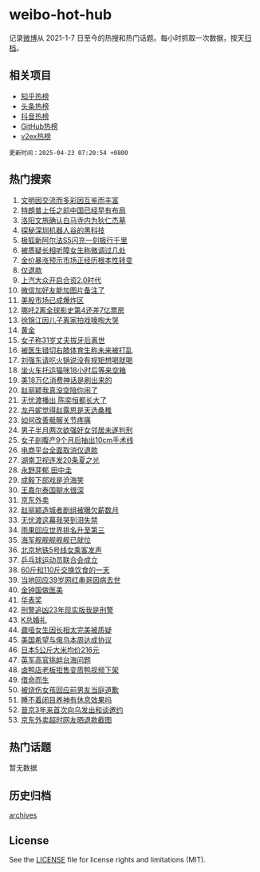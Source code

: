 # weibo-hot-hub

记录[微博](https://www.weibo.com)从 2021-1-7 日至今的热搜和热门话题。每小时抓取一次数据，按天[归档](archives)。

## 相关项目

- [知乎热榜](https://github.com/snaildev/zhihu-hot-hub)
- [头条热榜](https://github.com/snaildev/toutiao-hot-hub)
- [抖音热榜](https://github.com/snaildev/douyin-hot-hub)
- [GitHub热榜](https://github.com/snaildev/github-hot-hub)
- [v2ex热榜](https://github.com/snaildev/v2ex-hot-hub)


`更新时间：2025-04-23 07:20:54 +0800`

## 热门搜索

1. [文明因交流而多彩因互鉴而丰富](https://m.weibo.cn/search?containerid=100103type%3D1%26t%3D10%26q%3D%23%E6%96%87%E6%98%8E%E5%9B%A0%E4%BA%A4%E6%B5%81%E8%80%8C%E5%A4%9A%E5%BD%A9%E5%9B%A0%E4%BA%92%E9%89%B4%E8%80%8C%E4%B8%B0%E5%AF%8C%23&stream_entry_id=51&isnewpage=1&extparam=seat%3D1%26q%3D%2523%25E6%2596%2587%25E6%2598%258E%25E5%259B%25A0%25E4%25BA%25A4%25E6%25B5%2581%25E8%2580%258C%25E5%25A4%259A%25E5%25BD%25A9%25E5%259B%25A0%25E4%25BA%2592%25E9%2589%25B4%25E8%2580%258C%25E4%25B8%25B0%25E5%25AF%258C%2523%26pos%3D0%26filter_type%3Drealtimehot%26stream_entry_id%3D51%26c_type%3D51%26dgr%3D0%26cate%3D10103%26display_time%3D1745364053%26pre_seqid%3D17453640539230272277295)
1. [特朗普上任之前中国已经早有布局](https://m.weibo.cn/search?containerid=100103type%3D1%26t%3D10%26q%3D%23%E7%89%B9%E6%9C%97%E6%99%AE%E4%B8%8A%E4%BB%BB%E4%B9%8B%E5%89%8D%E4%B8%AD%E5%9B%BD%E5%B7%B2%E7%BB%8F%E6%97%A9%E6%9C%89%E5%B8%83%E5%B1%80%23&stream_entry_id=31&isnewpage=1&extparam=seat%3D1%26pos%3D0%26filter_type%3Drealtimehot%26lcate%3D5001%26c_type%3D31%26cate%3D5001%26q%3D%2523%25E7%2589%25B9%25E6%259C%2597%25E6%2599%25AE%25E4%25B8%258A%25E4%25BB%25BB%25E4%25B9%258B%25E5%2589%258D%25E4%25B8%25AD%25E5%259B%25BD%25E5%25B7%25B2%25E7%25BB%258F%25E6%2597%25A9%25E6%259C%2589%25E5%25B8%2583%25E5%25B1%2580%2523%26dgr%3D0%26stream_entry_id%3D31%26band_rank%3D1%26realpos%3D1%26flag%3D2%26display_time%3D1745364053%26pre_seqid%3D17453640539230272277295)
1. [洛阳文旅确认白马寺内为狄仁杰墓](https://m.weibo.cn/search?containerid=100103type%3D1%26t%3D10%26q%3D%23%E6%B4%9B%E9%98%B3%E6%96%87%E6%97%85%E7%A1%AE%E8%AE%A4%E7%99%BD%E9%A9%AC%E5%AF%BA%E5%86%85%E4%B8%BA%E7%8B%84%E4%BB%81%E6%9D%B0%E5%A2%93%23&stream_entry_id=31&isnewpage=1&extparam=seat%3D1%26pos%3D1%26filter_type%3Drealtimehot%26lcate%3D5001%26c_type%3D31%26cate%3D5001%26q%3D%2523%25E6%25B4%259B%25E9%2598%25B3%25E6%2596%2587%25E6%2597%2585%25E7%25A1%25AE%25E8%25AE%25A4%25E7%2599%25BD%25E9%25A9%25AC%25E5%25AF%25BA%25E5%2586%2585%25E4%25B8%25BA%25E7%258B%2584%25E4%25BB%2581%25E6%259D%25B0%25E5%25A2%2593%2523%26dgr%3D0%26stream_entry_id%3D31%26band_rank%3D2%26realpos%3D2%26flag%3D2%26display_time%3D1745364053%26pre_seqid%3D17453640539230272277295)
1. [探秘深圳机器人谷的黑科技](https://m.weibo.cn/search?containerid=100103type%3D1%26t%3D10%26q%3D%23%E6%8E%A2%E7%A7%98%E6%B7%B1%E5%9C%B3%E6%9C%BA%E5%99%A8%E4%BA%BA%E8%B0%B7%E7%9A%84%E9%BB%91%E7%A7%91%E6%8A%80%23&stream_entry_id=31&isnewpage=1&extparam=seat%3D1%26pos%3D2%26filter_type%3Drealtimehot%26lcate%3D5001%26c_type%3D31%26cate%3D5001%26q%3D%2523%25E6%258E%25A2%25E7%25A7%2598%25E6%25B7%25B1%25E5%259C%25B3%25E6%259C%25BA%25E5%2599%25A8%25E4%25BA%25BA%25E8%25B0%25B7%25E7%259A%2584%25E9%25BB%2591%25E7%25A7%2591%25E6%258A%2580%2523%26dgr%3D0%26stream_entry_id%3D31%26band_rank%3D3%26realpos%3D3%26flag%3D0%26display_time%3D1745364053%26pre_seqid%3D17453640539230272277295)
1. [极狐新阿尔法S5闪充一刻极行千里](https://m.weibo.cn/search?containerid=100103type%3D1%26t%3D10%26q%3D%23%E6%9E%81%E7%8B%90%E6%96%B0%E9%98%BF%E5%B0%94%E6%B3%95S5%E9%97%AA%E5%85%85%E4%B8%80%E5%88%BB%E6%9E%81%E8%A1%8C%E5%8D%83%E9%87%8C%23&stream_entry_id=31&isnewpage=1&extparam=seat%3D1%26is_ad_pos%3D1%26pos%3D3%26filter_type%3Drealtimehot%26lcate%3D5001%26c_type%3D31%26cate%3D5001%26q%3D%2523%25E6%259E%2581%25E7%258B%2590%25E6%2596%25B0%25E9%2598%25BF%25E5%25B0%2594%25E6%25B3%2595S5%25E9%2597%25AA%25E5%2585%2585%25E4%25B8%2580%25E5%2588%25BB%25E6%259E%2581%25E8%25A1%258C%25E5%258D%2583%25E9%2587%258C%2523%26dgr%3D0%26stream_entry_id%3D31%26band_rank%3D4%26topic_ad%3D1%26adid%3D283884%26display_time%3D1745364053%26pre_seqid%3D17453640539230272277295)
1. [被质疑长相听障女生称微调过几处](https://m.weibo.cn/search?containerid=100103type%3D1%26t%3D10%26q%3D%23%E8%A2%AB%E8%B4%A8%E7%96%91%E9%95%BF%E7%9B%B8%E5%90%AC%E9%9A%9C%E5%A5%B3%E7%94%9F%E7%A7%B0%E5%BE%AE%E8%B0%83%E8%BF%87%E5%87%A0%E5%A4%84%23&stream_entry_id=31&isnewpage=1&extparam=seat%3D1%26pos%3D4%26filter_type%3Drealtimehot%26lcate%3D5001%26c_type%3D31%26cate%3D5001%26q%3D%2523%25E8%25A2%25AB%25E8%25B4%25A8%25E7%2596%2591%25E9%2595%25BF%25E7%259B%25B8%25E5%2590%25AC%25E9%259A%259C%25E5%25A5%25B3%25E7%2594%259F%25E7%25A7%25B0%25E5%25BE%25AE%25E8%25B0%2583%25E8%25BF%2587%25E5%2587%25A0%25E5%25A4%2584%2523%26dgr%3D0%26stream_entry_id%3D31%26band_rank%3D4%26realpos%3D4%26flag%3D2%26display_time%3D1745364053%26pre_seqid%3D17453640539230272277295)
1. [金价暴涨预示市场正经历根本性转变](https://m.weibo.cn/search?containerid=100103type%3D1%26t%3D10%26q%3D%23%E9%87%91%E4%BB%B7%E6%9A%B4%E6%B6%A8%E9%A2%84%E7%A4%BA%E5%B8%82%E5%9C%BA%E6%AD%A3%E7%BB%8F%E5%8E%86%E6%A0%B9%E6%9C%AC%E6%80%A7%E8%BD%AC%E5%8F%98%23&stream_entry_id=31&isnewpage=1&extparam=seat%3D1%26pos%3D5%26filter_type%3Drealtimehot%26lcate%3D5001%26c_type%3D31%26cate%3D5001%26q%3D%2523%25E9%2587%2591%25E4%25BB%25B7%25E6%259A%25B4%25E6%25B6%25A8%25E9%25A2%2584%25E7%25A4%25BA%25E5%25B8%2582%25E5%259C%25BA%25E6%25AD%25A3%25E7%25BB%258F%25E5%258E%2586%25E6%25A0%25B9%25E6%259C%25AC%25E6%2580%25A7%25E8%25BD%25AC%25E5%258F%2598%2523%26dgr%3D0%26stream_entry_id%3D31%26band_rank%3D5%26realpos%3D5%26flag%3D2%26display_time%3D1745364053%26pre_seqid%3D17453640539230272277295)
1. [仅退款](https://m.weibo.cn/search?containerid=100103type%3D1%26t%3D10%26q%3D%E4%BB%85%E9%80%80%E6%AC%BE&stream_entry_id=31&isnewpage=1&extparam=seat%3D1%26pos%3D6%26filter_type%3Drealtimehot%26lcate%3D5001%26c_type%3D31%26cate%3D5001%26q%3D%25E4%25BB%2585%25E9%2580%2580%25E6%25AC%25BE%26dgr%3D0%26stream_entry_id%3D31%26band_rank%3D6%26realpos%3D6%26flag%3D2%26display_time%3D1745364053%26pre_seqid%3D17453640539230272277295)
1. [上汽大众开启合资2.0时代](https://m.weibo.cn/search?containerid=100103type%3D1%26t%3D10%26q%3D%23%E4%B8%8A%E6%B1%BD%E5%A4%A7%E4%BC%97%E5%BC%80%E5%90%AF%E5%90%88%E8%B5%842.0%E6%97%B6%E4%BB%A3%23&stream_entry_id=31&isnewpage=1&extparam=seat%3D1%26is_ad_pos%3D1%26pos%3D7%26filter_type%3Drealtimehot%26lcate%3D5001%26c_type%3D31%26cate%3D5001%26q%3D%2523%25E4%25B8%258A%25E6%25B1%25BD%25E5%25A4%25A7%25E4%25BC%2597%25E5%25BC%2580%25E5%2590%25AF%25E5%2590%2588%25E8%25B5%25842.0%25E6%2597%25B6%25E4%25BB%25A3%2523%26dgr%3D0%26stream_entry_id%3D31%26band_rank%3D7%26topic_ad%3D1%26adid%3D283825%26display_time%3D1745364053%26pre_seqid%3D17453640539230272277295)
1. [微信加好友能加图片备注了](https://m.weibo.cn/search?containerid=100103type%3D1%26t%3D10%26q%3D%23%E5%BE%AE%E4%BF%A1%E5%8A%A0%E5%A5%BD%E5%8F%8B%E8%83%BD%E5%8A%A0%E5%9B%BE%E7%89%87%E5%A4%87%E6%B3%A8%E4%BA%86%23&stream_entry_id=31&isnewpage=1&extparam=seat%3D1%26pos%3D8%26filter_type%3Drealtimehot%26lcate%3D5001%26c_type%3D31%26cate%3D5001%26q%3D%2523%25E5%25BE%25AE%25E4%25BF%25A1%25E5%258A%25A0%25E5%25A5%25BD%25E5%258F%258B%25E8%2583%25BD%25E5%258A%25A0%25E5%259B%25BE%25E7%2589%2587%25E5%25A4%2587%25E6%25B3%25A8%25E4%25BA%2586%2523%26dgr%3D0%26stream_entry_id%3D31%26band_rank%3D7%26realpos%3D7%26flag%3D2%26display_time%3D1745364053%26pre_seqid%3D17453640539230272277295)
1. [美股市场已成爆炸区](https://m.weibo.cn/search?containerid=100103type%3D1%26t%3D10%26q%3D%23%E7%BE%8E%E8%82%A1%E5%B8%82%E5%9C%BA%E5%B7%B2%E6%88%90%E7%88%86%E7%82%B8%E5%8C%BA%23&stream_entry_id=31&isnewpage=1&extparam=seat%3D1%26pos%3D9%26filter_type%3Drealtimehot%26lcate%3D5001%26c_type%3D31%26cate%3D5001%26q%3D%2523%25E7%25BE%258E%25E8%2582%25A1%25E5%25B8%2582%25E5%259C%25BA%25E5%25B7%25B2%25E6%2588%2590%25E7%2588%2586%25E7%2582%25B8%25E5%258C%25BA%2523%26dgr%3D0%26stream_entry_id%3D31%26band_rank%3D8%26realpos%3D8%26flag%3D1%26display_time%3D1745364053%26pre_seqid%3D17453640539230272277295)
1. [哪吒2离全球影史第4还差7亿票房](https://m.weibo.cn/search?containerid=100103type%3D1%26t%3D10%26q%3D%23%E5%93%AA%E5%90%922%E7%A6%BB%E5%85%A8%E7%90%83%E5%BD%B1%E5%8F%B2%E7%AC%AC4%E8%BF%98%E5%B7%AE7%E4%BA%BF%E7%A5%A8%E6%88%BF%23&stream_entry_id=31&isnewpage=1&extparam=seat%3D1%26pos%3D10%26filter_type%3Drealtimehot%26lcate%3D5001%26c_type%3D31%26cate%3D5001%26q%3D%2523%25E5%2593%25AA%25E5%2590%25922%25E7%25A6%25BB%25E5%2585%25A8%25E7%2590%2583%25E5%25BD%25B1%25E5%258F%25B2%25E7%25AC%25AC4%25E8%25BF%2598%25E5%25B7%25AE7%25E4%25BA%25BF%25E7%25A5%25A8%25E6%2588%25BF%2523%26dgr%3D0%26stream_entry_id%3D31%26band_rank%3D9%26realpos%3D9%26flag%3D0%26display_time%3D1745364053%26pre_seqid%3D17453640539230272277295)
1. [徐锦江因儿子离家拍戏嚎啕大哭](https://m.weibo.cn/search?containerid=100103type%3D1%26t%3D10%26q%3D%23%E5%BE%90%E9%94%A6%E6%B1%9F%E5%9B%A0%E5%84%BF%E5%AD%90%E7%A6%BB%E5%AE%B6%E6%8B%8D%E6%88%8F%E5%9A%8E%E5%95%95%E5%A4%A7%E5%93%AD%23&stream_entry_id=31&isnewpage=1&extparam=seat%3D1%26pos%3D11%26filter_type%3Drealtimehot%26lcate%3D5001%26c_type%3D31%26cate%3D5001%26q%3D%2523%25E5%25BE%2590%25E9%2594%25A6%25E6%25B1%259F%25E5%259B%25A0%25E5%2584%25BF%25E5%25AD%2590%25E7%25A6%25BB%25E5%25AE%25B6%25E6%258B%258D%25E6%2588%258F%25E5%259A%258E%25E5%2595%2595%25E5%25A4%25A7%25E5%2593%25AD%2523%26dgr%3D0%26stream_entry_id%3D31%26band_rank%3D10%26realpos%3D10%26flag%3D0%26display_time%3D1745364053%26pre_seqid%3D17453640539230272277295)
1. [黄金](https://m.weibo.cn/search?containerid=100103type%3D1%26t%3D10%26q%3D%E9%BB%84%E9%87%91&stream_entry_id=31&isnewpage=1&extparam=seat%3D1%26pos%3D12%26filter_type%3Drealtimehot%26lcate%3D5001%26c_type%3D31%26cate%3D5001%26q%3D%25E9%25BB%2584%25E9%2587%2591%26dgr%3D0%26stream_entry_id%3D31%26band_rank%3D11%26realpos%3D11%26flag%3D0%26display_time%3D1745364053%26pre_seqid%3D17453640539230272277295)
1. [女子称31岁丈夫拔牙后离世](https://m.weibo.cn/search?containerid=100103type%3D1%26t%3D10%26q%3D%23%E5%A5%B3%E5%AD%90%E7%A7%B031%E5%B2%81%E4%B8%88%E5%A4%AB%E6%8B%94%E7%89%99%E5%90%8E%E7%A6%BB%E4%B8%96%23&stream_entry_id=31&isnewpage=1&extparam=seat%3D1%26pos%3D13%26filter_type%3Drealtimehot%26lcate%3D5001%26c_type%3D31%26cate%3D5001%26q%3D%2523%25E5%25A5%25B3%25E5%25AD%2590%25E7%25A7%25B031%25E5%25B2%2581%25E4%25B8%2588%25E5%25A4%25AB%25E6%258B%2594%25E7%2589%2599%25E5%2590%258E%25E7%25A6%25BB%25E4%25B8%2596%2523%26dgr%3D0%26stream_entry_id%3D31%26band_rank%3D12%26realpos%3D12%26flag%3D0%26display_time%3D1745364053%26pre_seqid%3D17453640539230272277295)
1. [被医生错切右膝体育生称未来被打乱](https://m.weibo.cn/search?containerid=100103type%3D1%26t%3D10%26q%3D%23%E8%A2%AB%E5%8C%BB%E7%94%9F%E9%94%99%E5%88%87%E5%8F%B3%E8%86%9D%E4%BD%93%E8%82%B2%E7%94%9F%E7%A7%B0%E6%9C%AA%E6%9D%A5%E8%A2%AB%E6%89%93%E4%B9%B1%23&stream_entry_id=31&isnewpage=1&extparam=seat%3D1%26pos%3D14%26filter_type%3Drealtimehot%26lcate%3D5001%26c_type%3D31%26cate%3D5001%26q%3D%2523%25E8%25A2%25AB%25E5%258C%25BB%25E7%2594%259F%25E9%2594%2599%25E5%2588%2587%25E5%258F%25B3%25E8%2586%259D%25E4%25BD%2593%25E8%2582%25B2%25E7%2594%259F%25E7%25A7%25B0%25E6%259C%25AA%25E6%259D%25A5%25E8%25A2%25AB%25E6%2589%2593%25E4%25B9%25B1%2523%26dgr%3D0%26stream_entry_id%3D31%26band_rank%3D13%26realpos%3D13%26flag%3D0%26display_time%3D1745364053%26pre_seqid%3D17453640539230272277295)
1. [刘强东请吃火锅说没有规矩想喝就喝](https://m.weibo.cn/search?containerid=100103type%3D1%26t%3D10%26q%3D%23%E5%88%98%E5%BC%BA%E4%B8%9C%E8%AF%B7%E5%90%83%E7%81%AB%E9%94%85%E8%AF%B4%E6%B2%A1%E6%9C%89%E8%A7%84%E7%9F%A9%E6%83%B3%E5%96%9D%E5%B0%B1%E5%96%9D%23&stream_entry_id=31&isnewpage=1&extparam=seat%3D1%26pos%3D15%26filter_type%3Drealtimehot%26lcate%3D5001%26c_type%3D31%26cate%3D5001%26q%3D%2523%25E5%2588%2598%25E5%25BC%25BA%25E4%25B8%259C%25E8%25AF%25B7%25E5%2590%2583%25E7%2581%25AB%25E9%2594%2585%25E8%25AF%25B4%25E6%25B2%25A1%25E6%259C%2589%25E8%25A7%2584%25E7%259F%25A9%25E6%2583%25B3%25E5%2596%259D%25E5%25B0%25B1%25E5%2596%259D%2523%26dgr%3D0%26stream_entry_id%3D31%26band_rank%3D14%26realpos%3D14%26flag%3D0%26display_time%3D1745364053%26pre_seqid%3D17453640539230272277295)
1. [坐火车托运猫咪18小时后等来空箱](https://m.weibo.cn/search?containerid=100103type%3D1%26t%3D10%26q%3D%23%E5%9D%90%E7%81%AB%E8%BD%A6%E6%89%98%E8%BF%90%E7%8C%AB%E5%92%AA18%E5%B0%8F%E6%97%B6%E5%90%8E%E7%AD%89%E6%9D%A5%E7%A9%BA%E7%AE%B1%23&stream_entry_id=31&isnewpage=1&extparam=seat%3D1%26pos%3D16%26filter_type%3Drealtimehot%26lcate%3D5001%26c_type%3D31%26cate%3D5001%26q%3D%2523%25E5%259D%2590%25E7%2581%25AB%25E8%25BD%25A6%25E6%2589%2598%25E8%25BF%2590%25E7%258C%25AB%25E5%2592%25AA18%25E5%25B0%258F%25E6%2597%25B6%25E5%2590%258E%25E7%25AD%2589%25E6%259D%25A5%25E7%25A9%25BA%25E7%25AE%25B1%2523%26dgr%3D0%26stream_entry_id%3D31%26band_rank%3D15%26realpos%3D15%26flag%3D0%26display_time%3D1745364053%26pre_seqid%3D17453640539230272277295)
1. [美18万亿消费神话是刷出来的](https://m.weibo.cn/search?containerid=100103type%3D1%26t%3D10%26q%3D%23%E7%BE%8E18%E4%B8%87%E4%BA%BF%E6%B6%88%E8%B4%B9%E7%A5%9E%E8%AF%9D%E6%98%AF%E5%88%B7%E5%87%BA%E6%9D%A5%E7%9A%84%23&stream_entry_id=31&isnewpage=1&extparam=seat%3D1%26pos%3D17%26filter_type%3Drealtimehot%26lcate%3D5001%26c_type%3D31%26cate%3D5001%26q%3D%2523%25E7%25BE%258E18%25E4%25B8%2587%25E4%25BA%25BF%25E6%25B6%2588%25E8%25B4%25B9%25E7%25A5%259E%25E8%25AF%259D%25E6%2598%25AF%25E5%2588%25B7%25E5%2587%25BA%25E6%259D%25A5%25E7%259A%2584%2523%26dgr%3D0%26stream_entry_id%3D31%26band_rank%3D16%26realpos%3D16%26flag%3D0%26display_time%3D1745364053%26pre_seqid%3D17453640539230272277295)
1. [赵丽颖我真没空陪你闹了](https://m.weibo.cn/search?containerid=100103type%3D1%26t%3D10%26q%3D%E8%B5%B5%E4%B8%BD%E9%A2%96%E6%88%91%E7%9C%9F%E6%B2%A1%E7%A9%BA%E9%99%AA%E4%BD%A0%E9%97%B9%E4%BA%86&stream_entry_id=31&isnewpage=1&extparam=seat%3D1%26pos%3D18%26filter_type%3Drealtimehot%26lcate%3D5001%26c_type%3D31%26cate%3D5001%26q%3D%25E8%25B5%25B5%25E4%25B8%25BD%25E9%25A2%2596%25E6%2588%2591%25E7%259C%259F%25E6%25B2%25A1%25E7%25A9%25BA%25E9%2599%25AA%25E4%25BD%25A0%25E9%2597%25B9%25E4%25BA%2586%26dgr%3D0%26stream_entry_id%3D31%26band_rank%3D17%26realpos%3D17%26flag%3D0%26display_time%3D1745364053%26pre_seqid%3D17453640539230272277295)
1. [无忧渡播出 陈奕恒都长大了](https://m.weibo.cn/search?containerid=100103type%3D1%26t%3D10%26q%3D%E6%97%A0%E5%BF%A7%E6%B8%A1%E6%92%AD%E5%87%BA+%E9%99%88%E5%A5%95%E6%81%92%E9%83%BD%E9%95%BF%E5%A4%A7%E4%BA%86&stream_entry_id=31&isnewpage=1&extparam=seat%3D1%26pos%3D19%26filter_type%3Drealtimehot%26lcate%3D5001%26c_type%3D31%26cate%3D5001%26q%3D%25E6%2597%25A0%25E5%25BF%25A7%25E6%25B8%25A1%25E6%2592%25AD%25E5%2587%25BA%2520%25E9%2599%2588%25E5%25A5%2595%25E6%2581%2592%25E9%2583%25BD%25E9%2595%25BF%25E5%25A4%25A7%25E4%25BA%2586%26dgr%3D0%26stream_entry_id%3D31%26band_rank%3D18%26realpos%3D18%26flag%3D0%26display_time%3D1745364053%26pre_seqid%3D17453640539230272277295)
1. [龙丹妮觉得赵露思是天选桑稚](https://m.weibo.cn/search?containerid=100103type%3D1%26t%3D10%26q%3D%E9%BE%99%E4%B8%B9%E5%A6%AE%E8%A7%89%E5%BE%97%E8%B5%B5%E9%9C%B2%E6%80%9D%E6%98%AF%E5%A4%A9%E9%80%89%E6%A1%91%E7%A8%9A&stream_entry_id=31&isnewpage=1&extparam=seat%3D1%26pos%3D20%26filter_type%3Drealtimehot%26lcate%3D5001%26c_type%3D31%26cate%3D5001%26q%3D%25E9%25BE%2599%25E4%25B8%25B9%25E5%25A6%25AE%25E8%25A7%2589%25E5%25BE%2597%25E8%25B5%25B5%25E9%259C%25B2%25E6%2580%259D%25E6%2598%25AF%25E5%25A4%25A9%25E9%2580%2589%25E6%25A1%2591%25E7%25A8%259A%26dgr%3D0%26stream_entry_id%3D31%26band_rank%3D19%26realpos%3D19%26flag%3D0%26display_time%3D1745364053%26pre_seqid%3D17453640539230272277295)
1. [如何改善骶髂关节疼痛](https://m.weibo.cn/search?containerid=100103type%3D1%26t%3D10%26q%3D%E5%A6%82%E4%BD%95%E6%94%B9%E5%96%84%E9%AA%B6%E9%AB%82%E5%85%B3%E8%8A%82%E7%96%BC%E7%97%9B&stream_entry_id=31&isnewpage=1&extparam=seat%3D1%26pos%3D21%26filter_type%3Drealtimehot%26lcate%3D5001%26c_type%3D31%26cate%3D5001%26q%3D%25E5%25A6%2582%25E4%25BD%2595%25E6%2594%25B9%25E5%2596%2584%25E9%25AA%25B6%25E9%25AB%2582%25E5%2585%25B3%25E8%258A%2582%25E7%2596%25BC%25E7%2597%259B%26dgr%3D0%26stream_entry_id%3D31%26band_rank%3D20%26is_ai_ask%3D1%26realpos%3D20%26flag%3D1%26display_time%3D1745364053%26pre_seqid%3D17453640539230272277295)
1. [男子半月两次欲强奸女邻居未遂判刑](https://m.weibo.cn/search?containerid=100103type%3D1%26t%3D10%26q%3D%23%E7%94%B7%E5%AD%90%E5%8D%8A%E6%9C%88%E4%B8%A4%E6%AC%A1%E6%AC%B2%E5%BC%BA%E5%A5%B8%E5%A5%B3%E9%82%BB%E5%B1%85%E6%9C%AA%E9%81%82%E5%88%A4%E5%88%91%23&stream_entry_id=31&isnewpage=1&extparam=seat%3D1%26pos%3D22%26filter_type%3Drealtimehot%26lcate%3D5001%26c_type%3D31%26cate%3D5001%26q%3D%2523%25E7%2594%25B7%25E5%25AD%2590%25E5%258D%258A%25E6%259C%2588%25E4%25B8%25A4%25E6%25AC%25A1%25E6%25AC%25B2%25E5%25BC%25BA%25E5%25A5%25B8%25E5%25A5%25B3%25E9%2582%25BB%25E5%25B1%2585%25E6%259C%25AA%25E9%2581%2582%25E5%2588%25A4%25E5%2588%2591%2523%26dgr%3D0%26stream_entry_id%3D31%26band_rank%3D21%26realpos%3D21%26flag%3D0%26display_time%3D1745364053%26pre_seqid%3D17453640539230272277295)
1. [女子剖腹产9个月后抽出10cm手术线](https://m.weibo.cn/search?containerid=100103type%3D1%26t%3D10%26q%3D%23%E5%A5%B3%E5%AD%90%E5%89%96%E8%85%B9%E4%BA%A79%E4%B8%AA%E6%9C%88%E5%90%8E%E6%8A%BD%E5%87%BA10cm%E6%89%8B%E6%9C%AF%E7%BA%BF%23&stream_entry_id=31&isnewpage=1&extparam=seat%3D1%26pos%3D23%26filter_type%3Drealtimehot%26lcate%3D5001%26c_type%3D31%26cate%3D5001%26q%3D%2523%25E5%25A5%25B3%25E5%25AD%2590%25E5%2589%2596%25E8%2585%25B9%25E4%25BA%25A79%25E4%25B8%25AA%25E6%259C%2588%25E5%2590%258E%25E6%258A%25BD%25E5%2587%25BA10cm%25E6%2589%258B%25E6%259C%25AF%25E7%25BA%25BF%2523%26dgr%3D0%26stream_entry_id%3D31%26band_rank%3D22%26realpos%3D22%26flag%3D0%26display_time%3D1745364053%26pre_seqid%3D17453640539230272277295)
1. [电商平台全面取消仅退款](https://m.weibo.cn/search?containerid=100103type%3D1%26t%3D10%26q%3D%23%E7%94%B5%E5%95%86%E5%B9%B3%E5%8F%B0%E5%85%A8%E9%9D%A2%E5%8F%96%E6%B6%88%E4%BB%85%E9%80%80%E6%AC%BE%23&stream_entry_id=31&isnewpage=1&extparam=seat%3D1%26pos%3D24%26filter_type%3Drealtimehot%26lcate%3D5001%26c_type%3D31%26cate%3D5001%26q%3D%2523%25E7%2594%25B5%25E5%2595%2586%25E5%25B9%25B3%25E5%258F%25B0%25E5%2585%25A8%25E9%259D%25A2%25E5%258F%2596%25E6%25B6%2588%25E4%25BB%2585%25E9%2580%2580%25E6%25AC%25BE%2523%26dgr%3D0%26stream_entry_id%3D31%26band_rank%3D23%26realpos%3D23%26flag%3D0%26display_time%3D1745364053%26pre_seqid%3D17453640539230272277295)
1. [湖南卫视连发20条夏之光](https://m.weibo.cn/search?containerid=100103type%3D1%26t%3D10%26q%3D%23%E6%B9%96%E5%8D%97%E5%8D%AB%E8%A7%86%E8%BF%9E%E5%8F%9120%E6%9D%A1%E5%A4%8F%E4%B9%8B%E5%85%89%23&stream_entry_id=31&isnewpage=1&extparam=seat%3D1%26pos%3D25%26filter_type%3Drealtimehot%26lcate%3D5001%26c_type%3D31%26cate%3D5001%26q%3D%2523%25E6%25B9%2596%25E5%258D%2597%25E5%258D%25AB%25E8%25A7%2586%25E8%25BF%259E%25E5%258F%259120%25E6%259D%25A1%25E5%25A4%258F%25E4%25B9%258B%25E5%2585%2589%2523%26dgr%3D0%26stream_entry_id%3D31%26band_rank%3D24%26realpos%3D24%26flag%3D0%26display_time%3D1745364053%26pre_seqid%3D17453640539230272277295)
1. [永野芽郁 田中圭](https://m.weibo.cn/search?containerid=100103type%3D1%26t%3D10%26q%3D%E6%B0%B8%E9%87%8E%E8%8A%BD%E9%83%81+%E7%94%B0%E4%B8%AD%E5%9C%AD&stream_entry_id=31&isnewpage=1&extparam=seat%3D1%26pos%3D26%26filter_type%3Drealtimehot%26lcate%3D5001%26c_type%3D31%26cate%3D5001%26q%3D%25E6%25B0%25B8%25E9%2587%258E%25E8%258A%25BD%25E9%2583%2581%2520%25E7%2594%25B0%25E4%25B8%25AD%25E5%259C%25AD%26dgr%3D0%26stream_entry_id%3D31%26band_rank%3D25%26realpos%3D25%26flag%3D0%26display_time%3D1745364053%26pre_seqid%3D17453640539230272277295)
1. [成毅下部戏是沧海笑](https://m.weibo.cn/search?containerid=100103type%3D1%26t%3D10%26q%3D%23%E6%88%90%E6%AF%85%E4%B8%8B%E9%83%A8%E6%88%8F%E6%98%AF%E6%B2%A7%E6%B5%B7%E7%AC%91%23&stream_entry_id=31&isnewpage=1&extparam=seat%3D1%26pos%3D27%26filter_type%3Drealtimehot%26lcate%3D5001%26c_type%3D31%26cate%3D5001%26q%3D%2523%25E6%2588%2590%25E6%25AF%2585%25E4%25B8%258B%25E9%2583%25A8%25E6%2588%258F%25E6%2598%25AF%25E6%25B2%25A7%25E6%25B5%25B7%25E7%25AC%2591%2523%26dgr%3D0%26stream_entry_id%3D31%26band_rank%3D26%26realpos%3D26%26flag%3D1%26display_time%3D1745364053%26pre_seqid%3D17453640539230272277295)
1. [王嘉尔泰国聊水很深](https://m.weibo.cn/search?containerid=100103type%3D1%26t%3D10%26q%3D%E7%8E%8B%E5%98%89%E5%B0%94%E6%B3%B0%E5%9B%BD%E8%81%8A%E6%B0%B4%E5%BE%88%E6%B7%B1&stream_entry_id=31&isnewpage=1&extparam=seat%3D1%26pos%3D28%26filter_type%3Drealtimehot%26lcate%3D5001%26c_type%3D31%26cate%3D5001%26q%3D%25E7%258E%258B%25E5%2598%2589%25E5%25B0%2594%25E6%25B3%25B0%25E5%259B%25BD%25E8%2581%258A%25E6%25B0%25B4%25E5%25BE%2588%25E6%25B7%25B1%26dgr%3D0%26stream_entry_id%3D31%26band_rank%3D27%26realpos%3D27%26flag%3D0%26display_time%3D1745364053%26pre_seqid%3D17453640539230272277295)
1. [京东外卖](https://m.weibo.cn/search?containerid=100103type%3D1%26t%3D10%26q%3D%E4%BA%AC%E4%B8%9C%E5%A4%96%E5%8D%96&stream_entry_id=31&isnewpage=1&extparam=seat%3D1%26pos%3D29%26filter_type%3Drealtimehot%26lcate%3D5001%26c_type%3D31%26cate%3D5001%26q%3D%25E4%25BA%25AC%25E4%25B8%259C%25E5%25A4%2596%25E5%258D%2596%26dgr%3D0%26stream_entry_id%3D31%26band_rank%3D28%26realpos%3D28%26flag%3D0%26display_time%3D1745364053%26pre_seqid%3D17453640539230272277295)
1. [赵丽颖造城者剧组被曝欠薪数月](https://m.weibo.cn/search?containerid=100103type%3D1%26t%3D10%26q%3D%23%E8%B5%B5%E4%B8%BD%E9%A2%96%E9%80%A0%E5%9F%8E%E8%80%85%E5%89%A7%E7%BB%84%E8%A2%AB%E6%9B%9D%E6%AC%A0%E8%96%AA%E6%95%B0%E6%9C%88%23&stream_entry_id=31&isnewpage=1&extparam=seat%3D1%26pos%3D30%26filter_type%3Drealtimehot%26lcate%3D5001%26c_type%3D31%26cate%3D5001%26q%3D%2523%25E8%25B5%25B5%25E4%25B8%25BD%25E9%25A2%2596%25E9%2580%25A0%25E5%259F%258E%25E8%2580%2585%25E5%2589%25A7%25E7%25BB%2584%25E8%25A2%25AB%25E6%259B%259D%25E6%25AC%25A0%25E8%2596%25AA%25E6%2595%25B0%25E6%259C%2588%2523%26dgr%3D0%26stream_entry_id%3D31%26band_rank%3D29%26realpos%3D29%26flag%3D0%26display_time%3D1745364053%26pre_seqid%3D17453640539230272277295)
1. [无忧渡这幕我哭到泪失禁](https://m.weibo.cn/search?containerid=100103type%3D1%26t%3D10%26q%3D%E6%97%A0%E5%BF%A7%E6%B8%A1%E8%BF%99%E5%B9%95%E6%88%91%E5%93%AD%E5%88%B0%E6%B3%AA%E5%A4%B1%E7%A6%81&stream_entry_id=31&isnewpage=1&extparam=seat%3D1%26pos%3D31%26filter_type%3Drealtimehot%26lcate%3D5001%26c_type%3D31%26cate%3D5001%26q%3D%25E6%2597%25A0%25E5%25BF%25A7%25E6%25B8%25A1%25E8%25BF%2599%25E5%25B9%2595%25E6%2588%2591%25E5%2593%25AD%25E5%2588%25B0%25E6%25B3%25AA%25E5%25A4%25B1%25E7%25A6%2581%26dgr%3D0%26stream_entry_id%3D31%26band_rank%3D30%26realpos%3D30%26flag%3D1%26display_time%3D1745364053%26pre_seqid%3D17453640539230272277295)
1. [雨果回应世界排名升至第三](https://m.weibo.cn/search?containerid=100103type%3D1%26t%3D10%26q%3D%23%E9%9B%A8%E6%9E%9C%E5%9B%9E%E5%BA%94%E4%B8%96%E7%95%8C%E6%8E%92%E5%90%8D%E5%8D%87%E8%87%B3%E7%AC%AC%E4%B8%89%23&stream_entry_id=31&isnewpage=1&extparam=seat%3D1%26pos%3D32%26filter_type%3Drealtimehot%26lcate%3D5001%26c_type%3D31%26cate%3D5001%26q%3D%2523%25E9%259B%25A8%25E6%259E%259C%25E5%259B%259E%25E5%25BA%2594%25E4%25B8%2596%25E7%2595%258C%25E6%258E%2592%25E5%2590%258D%25E5%258D%2587%25E8%2587%25B3%25E7%25AC%25AC%25E4%25B8%2589%2523%26dgr%3D0%26stream_entry_id%3D31%26band_rank%3D31%26realpos%3D31%26flag%3D1%26display_time%3D1745364053%26pre_seqid%3D17453640539230272277295)
1. [海军舰舰舰舰舰已就位](https://m.weibo.cn/search?containerid=100103type%3D1%26t%3D10%26q%3D%23%E6%B5%B7%E5%86%9B%E8%88%B0%E8%88%B0%E8%88%B0%E8%88%B0%E8%88%B0%E5%B7%B2%E5%B0%B1%E4%BD%8D%23&stream_entry_id=31&isnewpage=1&extparam=seat%3D1%26pos%3D33%26filter_type%3Drealtimehot%26lcate%3D5001%26c_type%3D31%26cate%3D5001%26q%3D%2523%25E6%25B5%25B7%25E5%2586%259B%25E8%2588%25B0%25E8%2588%25B0%25E8%2588%25B0%25E8%2588%25B0%25E8%2588%25B0%25E5%25B7%25B2%25E5%25B0%25B1%25E4%25BD%258D%2523%26dgr%3D0%26stream_entry_id%3D31%26band_rank%3D32%26realpos%3D32%26flag%3D0%26display_time%3D1745364053%26pre_seqid%3D17453640539230272277295)
1. [北京地铁5号线女乘客发声](https://m.weibo.cn/search?containerid=100103type%3D1%26t%3D10%26q%3D%23%E5%8C%97%E4%BA%AC%E5%9C%B0%E9%93%815%E5%8F%B7%E7%BA%BF%E5%A5%B3%E4%B9%98%E5%AE%A2%E5%8F%91%E5%A3%B0%23&stream_entry_id=31&isnewpage=1&extparam=seat%3D1%26pos%3D34%26filter_type%3Drealtimehot%26lcate%3D5001%26c_type%3D31%26cate%3D5001%26q%3D%2523%25E5%258C%2597%25E4%25BA%25AC%25E5%259C%25B0%25E9%2593%25815%25E5%258F%25B7%25E7%25BA%25BF%25E5%25A5%25B3%25E4%25B9%2598%25E5%25AE%25A2%25E5%258F%2591%25E5%25A3%25B0%2523%26dgr%3D0%26stream_entry_id%3D31%26band_rank%3D33%26realpos%3D33%26flag%3D1%26display_time%3D1745364053%26pre_seqid%3D17453640539230272277295)
1. [乒乓球运动员联合会成立](https://m.weibo.cn/search?containerid=100103type%3D1%26t%3D10%26q%3D%23%E4%B9%92%E4%B9%93%E7%90%83%E8%BF%90%E5%8A%A8%E5%91%98%E8%81%94%E5%90%88%E4%BC%9A%E6%88%90%E7%AB%8B%23&stream_entry_id=31&isnewpage=1&extparam=seat%3D1%26pos%3D35%26filter_type%3Drealtimehot%26lcate%3D5001%26c_type%3D31%26cate%3D5001%26q%3D%2523%25E4%25B9%2592%25E4%25B9%2593%25E7%2590%2583%25E8%25BF%2590%25E5%258A%25A8%25E5%2591%2598%25E8%2581%2594%25E5%2590%2588%25E4%25BC%259A%25E6%2588%2590%25E7%25AB%258B%2523%26dgr%3D0%26stream_entry_id%3D31%26band_rank%3D34%26realpos%3D34%26flag%3D0%26display_time%3D1745364053%26pre_seqid%3D17453640539230272277295)
1. [60斤和110斤交换饮食的一天](https://m.weibo.cn/search?containerid=100103type%3D1%26t%3D10%26q%3D60%E6%96%A4%E5%92%8C110%E6%96%A4%E4%BA%A4%E6%8D%A2%E9%A5%AE%E9%A3%9F%E7%9A%84%E4%B8%80%E5%A4%A9&stream_entry_id=31&isnewpage=1&extparam=seat%3D1%26pos%3D36%26filter_type%3Drealtimehot%26lcate%3D5001%26c_type%3D31%26cate%3D5001%26q%3D60%25E6%2596%25A4%25E5%2592%258C110%25E6%2596%25A4%25E4%25BA%25A4%25E6%258D%25A2%25E9%25A5%25AE%25E9%25A3%259F%25E7%259A%2584%25E4%25B8%2580%25E5%25A4%25A9%26dgr%3D0%26stream_entry_id%3D31%26band_rank%3D35%26realpos%3D35%26flag%3D0%26display_time%3D1745364053%26pre_seqid%3D17453640539230272277295)
1. [当地回应39岁网红串哥因病去世](https://m.weibo.cn/search?containerid=100103type%3D1%26t%3D10%26q%3D%23%E5%BD%93%E5%9C%B0%E5%9B%9E%E5%BA%9439%E5%B2%81%E7%BD%91%E7%BA%A2%E4%B8%B2%E5%93%A5%E5%9B%A0%E7%97%85%E5%8E%BB%E4%B8%96%23&stream_entry_id=31&isnewpage=1&extparam=seat%3D1%26pos%3D37%26filter_type%3Drealtimehot%26lcate%3D5001%26c_type%3D31%26cate%3D5001%26q%3D%2523%25E5%25BD%2593%25E5%259C%25B0%25E5%259B%259E%25E5%25BA%259439%25E5%25B2%2581%25E7%25BD%2591%25E7%25BA%25A2%25E4%25B8%25B2%25E5%2593%25A5%25E5%259B%25A0%25E7%2597%2585%25E5%258E%25BB%25E4%25B8%2596%2523%26dgr%3D0%26stream_entry_id%3D31%26band_rank%3D36%26realpos%3D36%26flag%3D0%26display_time%3D1745364053%26pre_seqid%3D17453640539230272277295)
1. [金钟国做医美](https://m.weibo.cn/search?containerid=100103type%3D1%26t%3D10%26q%3D%23%E9%87%91%E9%92%9F%E5%9B%BD%E5%81%9A%E5%8C%BB%E7%BE%8E%23&stream_entry_id=31&isnewpage=1&extparam=seat%3D1%26pos%3D38%26filter_type%3Drealtimehot%26lcate%3D5001%26c_type%3D31%26cate%3D5001%26q%3D%2523%25E9%2587%2591%25E9%2592%259F%25E5%259B%25BD%25E5%2581%259A%25E5%258C%25BB%25E7%25BE%258E%2523%26dgr%3D0%26stream_entry_id%3D31%26band_rank%3D37%26realpos%3D37%26flag%3D0%26display_time%3D1745364053%26pre_seqid%3D17453640539230272277295)
1. [华表奖](https://m.weibo.cn/search?containerid=100103type%3D1%26t%3D10%26q%3D%E5%8D%8E%E8%A1%A8%E5%A5%96&stream_entry_id=31&isnewpage=1&extparam=seat%3D1%26pos%3D39%26filter_type%3Drealtimehot%26lcate%3D5001%26c_type%3D31%26cate%3D5001%26q%3D%25E5%258D%258E%25E8%25A1%25A8%25E5%25A5%2596%26dgr%3D0%26stream_entry_id%3D31%26band_rank%3D38%26realpos%3D38%26flag%3D0%26display_time%3D1745364053%26pre_seqid%3D17453640539230272277295)
1. [刑警追凶23年现实版我是刑警](https://m.weibo.cn/search?containerid=100103type%3D1%26t%3D10%26q%3D%23%E5%88%91%E8%AD%A6%E8%BF%BD%E5%87%B623%E5%B9%B4%E7%8E%B0%E5%AE%9E%E7%89%88%E6%88%91%E6%98%AF%E5%88%91%E8%AD%A6%23&stream_entry_id=31&isnewpage=1&extparam=seat%3D1%26pos%3D40%26filter_type%3Drealtimehot%26lcate%3D5001%26c_type%3D31%26cate%3D5001%26q%3D%2523%25E5%2588%2591%25E8%25AD%25A6%25E8%25BF%25BD%25E5%2587%25B623%25E5%25B9%25B4%25E7%258E%25B0%25E5%25AE%259E%25E7%2589%2588%25E6%2588%2591%25E6%2598%25AF%25E5%2588%2591%25E8%25AD%25A6%2523%26dgr%3D0%26stream_entry_id%3D31%26band_rank%3D39%26realpos%3D39%26flag%3D0%26display_time%3D1745364053%26pre_seqid%3D17453640539230272277295)
1. [K总婚礼](https://m.weibo.cn/search?containerid=100103type%3D1%26t%3D10%26q%3DK%E6%80%BB%E5%A9%9A%E7%A4%BC&stream_entry_id=31&isnewpage=1&extparam=seat%3D1%26pos%3D41%26filter_type%3Drealtimehot%26lcate%3D5001%26c_type%3D31%26cate%3D5001%26q%3DK%25E6%2580%25BB%25E5%25A9%259A%25E7%25A4%25BC%26dgr%3D0%26stream_entry_id%3D31%26band_rank%3D40%26realpos%3D40%26flag%3D0%26display_time%3D1745364053%26pre_seqid%3D17453640539230272277295)
1. [聋哑女生因长相太完美被质疑](https://m.weibo.cn/search?containerid=100103type%3D1%26t%3D10%26q%3D%23%E8%81%8B%E5%93%91%E5%A5%B3%E7%94%9F%E5%9B%A0%E9%95%BF%E7%9B%B8%E5%A4%AA%E5%AE%8C%E7%BE%8E%E8%A2%AB%E8%B4%A8%E7%96%91%23&stream_entry_id=31&isnewpage=1&extparam=seat%3D1%26pos%3D42%26filter_type%3Drealtimehot%26lcate%3D5001%26c_type%3D31%26cate%3D5001%26q%3D%2523%25E8%2581%258B%25E5%2593%2591%25E5%25A5%25B3%25E7%2594%259F%25E5%259B%25A0%25E9%2595%25BF%25E7%259B%25B8%25E5%25A4%25AA%25E5%25AE%258C%25E7%25BE%258E%25E8%25A2%25AB%25E8%25B4%25A8%25E7%2596%2591%2523%26dgr%3D0%26stream_entry_id%3D31%26band_rank%3D41%26realpos%3D41%26flag%3D0%26display_time%3D1745364053%26pre_seqid%3D17453640539230272277295)
1. [美国希望与俄乌本周达成协议](https://m.weibo.cn/search?containerid=100103type%3D1%26t%3D10%26q%3D%23%E7%BE%8E%E5%9B%BD%E5%B8%8C%E6%9C%9B%E4%B8%8E%E4%BF%84%E4%B9%8C%E6%9C%AC%E5%91%A8%E8%BE%BE%E6%88%90%E5%8D%8F%E8%AE%AE%23&stream_entry_id=31&isnewpage=1&extparam=seat%3D1%26pos%3D43%26filter_type%3Drealtimehot%26lcate%3D5001%26c_type%3D31%26cate%3D5001%26q%3D%2523%25E7%25BE%258E%25E5%259B%25BD%25E5%25B8%258C%25E6%259C%259B%25E4%25B8%258E%25E4%25BF%2584%25E4%25B9%258C%25E6%259C%25AC%25E5%2591%25A8%25E8%25BE%25BE%25E6%2588%2590%25E5%258D%258F%25E8%25AE%25AE%2523%26dgr%3D0%26stream_entry_id%3D31%26band_rank%3D42%26realpos%3D42%26flag%3D0%26display_time%3D1745364053%26pre_seqid%3D17453640539230272277295)
1. [日本5公斤大米均价216元](https://m.weibo.cn/search?containerid=100103type%3D1%26t%3D10%26q%3D%23%E6%97%A5%E6%9C%AC5%E5%85%AC%E6%96%A4%E5%A4%A7%E7%B1%B3%E5%9D%87%E4%BB%B7216%E5%85%83%23&stream_entry_id=31&isnewpage=1&extparam=seat%3D1%26pos%3D44%26filter_type%3Drealtimehot%26lcate%3D5001%26c_type%3D31%26cate%3D5001%26q%3D%2523%25E6%2597%25A5%25E6%259C%25AC5%25E5%2585%25AC%25E6%2596%25A4%25E5%25A4%25A7%25E7%25B1%25B3%25E5%259D%2587%25E4%25BB%25B7216%25E5%2585%2583%2523%26dgr%3D0%26stream_entry_id%3D31%26band_rank%3D43%26realpos%3D43%26flag%3D1%26display_time%3D1745364053%26pre_seqid%3D17453640539230272277295)
1. [英军高官挑衅台海问题](https://m.weibo.cn/search?containerid=100103type%3D1%26t%3D10%26q%3D%23%E8%8B%B1%E5%86%9B%E9%AB%98%E5%AE%98%E6%8C%91%E8%A1%85%E5%8F%B0%E6%B5%B7%E9%97%AE%E9%A2%98%23&stream_entry_id=31&isnewpage=1&extparam=seat%3D1%26pos%3D45%26filter_type%3Drealtimehot%26lcate%3D5001%26c_type%3D31%26cate%3D5001%26q%3D%2523%25E8%258B%25B1%25E5%2586%259B%25E9%25AB%2598%25E5%25AE%2598%25E6%258C%2591%25E8%25A1%2585%25E5%258F%25B0%25E6%25B5%25B7%25E9%2597%25AE%25E9%25A2%2598%2523%26dgr%3D0%26stream_entry_id%3D31%26band_rank%3D44%26realpos%3D44%26flag%3D1%26display_time%3D1745364053%26pre_seqid%3D17453640539230272277295)
1. [卤鸭店老板拒售变质鸭视频下架](https://m.weibo.cn/search?containerid=100103type%3D1%26t%3D10%26q%3D%23%E5%8D%A4%E9%B8%AD%E5%BA%97%E8%80%81%E6%9D%BF%E6%8B%92%E5%94%AE%E5%8F%98%E8%B4%A8%E9%B8%AD%E8%A7%86%E9%A2%91%E4%B8%8B%E6%9E%B6%23&stream_entry_id=31&isnewpage=1&extparam=seat%3D1%26pos%3D46%26filter_type%3Drealtimehot%26lcate%3D5001%26c_type%3D31%26cate%3D5001%26q%3D%2523%25E5%258D%25A4%25E9%25B8%25AD%25E5%25BA%2597%25E8%2580%2581%25E6%259D%25BF%25E6%258B%2592%25E5%2594%25AE%25E5%258F%2598%25E8%25B4%25A8%25E9%25B8%25AD%25E8%25A7%2586%25E9%25A2%2591%25E4%25B8%258B%25E6%259E%25B6%2523%26dgr%3D0%26stream_entry_id%3D31%26band_rank%3D45%26realpos%3D45%26flag%3D0%26display_time%3D1745364053%26pre_seqid%3D17453640539230272277295)
1. [借命而生](https://m.weibo.cn/search?containerid=100103type%3D1%26t%3D10%26q%3D%E5%80%9F%E5%91%BD%E8%80%8C%E7%94%9F&stream_entry_id=31&isnewpage=1&extparam=seat%3D1%26pos%3D47%26filter_type%3Drealtimehot%26lcate%3D5001%26c_type%3D31%26cate%3D5001%26q%3D%25E5%2580%259F%25E5%2591%25BD%25E8%2580%258C%25E7%2594%259F%26dgr%3D0%26stream_entry_id%3D31%26band_rank%3D46%26realpos%3D46%26flag%3D0%26display_time%3D1745364053%26pre_seqid%3D17453640539230272277295)
1. [被烧伤女孩回应前男友当庭道歉](https://m.weibo.cn/search?containerid=100103type%3D1%26t%3D10%26q%3D%23%E8%A2%AB%E7%83%A7%E4%BC%A4%E5%A5%B3%E5%AD%A9%E5%9B%9E%E5%BA%94%E5%89%8D%E7%94%B7%E5%8F%8B%E5%BD%93%E5%BA%AD%E9%81%93%E6%AD%89%23&stream_entry_id=31&isnewpage=1&extparam=seat%3D1%26pos%3D48%26filter_type%3Drealtimehot%26lcate%3D5001%26c_type%3D31%26cate%3D5001%26q%3D%2523%25E8%25A2%25AB%25E7%2583%25A7%25E4%25BC%25A4%25E5%25A5%25B3%25E5%25AD%25A9%25E5%259B%259E%25E5%25BA%2594%25E5%2589%258D%25E7%2594%25B7%25E5%258F%258B%25E5%25BD%2593%25E5%25BA%25AD%25E9%2581%2593%25E6%25AD%2589%2523%26dgr%3D0%26stream_entry_id%3D31%26band_rank%3D47%26realpos%3D47%26flag%3D0%26display_time%3D1745364053%26pre_seqid%3D17453640539230272277295)
1. [睡不着闭目养神有休息效果吗](https://m.weibo.cn/search?containerid=100103type%3D1%26t%3D10%26q%3D%23%E7%9D%A1%E4%B8%8D%E7%9D%80%E9%97%AD%E7%9B%AE%E5%85%BB%E7%A5%9E%E6%9C%89%E4%BC%91%E6%81%AF%E6%95%88%E6%9E%9C%E5%90%97%23&stream_entry_id=31&isnewpage=1&extparam=seat%3D1%26pos%3D49%26filter_type%3Drealtimehot%26lcate%3D5001%26c_type%3D31%26cate%3D5001%26q%3D%2523%25E7%259D%25A1%25E4%25B8%258D%25E7%259D%2580%25E9%2597%25AD%25E7%259B%25AE%25E5%2585%25BB%25E7%25A5%259E%25E6%259C%2589%25E4%25BC%2591%25E6%2581%25AF%25E6%2595%2588%25E6%259E%259C%25E5%2590%2597%2523%26dgr%3D0%26stream_entry_id%3D31%26band_rank%3D48%26is_ai_ask%3D1%26realpos%3D48%26flag%3D1%26display_time%3D1745364053%26pre_seqid%3D17453640539230272277295)
1. [普京3年来首次向乌发出和谈邀约](https://m.weibo.cn/search?containerid=100103type%3D1%26t%3D10%26q%3D%23%E6%99%AE%E4%BA%AC3%E5%B9%B4%E6%9D%A5%E9%A6%96%E6%AC%A1%E5%90%91%E4%B9%8C%E5%8F%91%E5%87%BA%E5%92%8C%E8%B0%88%E9%82%80%E7%BA%A6%23&stream_entry_id=31&isnewpage=1&extparam=seat%3D1%26pos%3D50%26filter_type%3Drealtimehot%26lcate%3D5001%26c_type%3D31%26cate%3D5001%26q%3D%2523%25E6%2599%25AE%25E4%25BA%25AC3%25E5%25B9%25B4%25E6%259D%25A5%25E9%25A6%2596%25E6%25AC%25A1%25E5%2590%2591%25E4%25B9%258C%25E5%258F%2591%25E5%2587%25BA%25E5%2592%258C%25E8%25B0%2588%25E9%2582%2580%25E7%25BA%25A6%2523%26dgr%3D0%26stream_entry_id%3D31%26band_rank%3D49%26realpos%3D49%26flag%3D0%26display_time%3D1745364053%26pre_seqid%3D17453640539230272277295)
1. [京东外卖超时网友晒退款截图](https://m.weibo.cn/search?containerid=100103type%3D1%26t%3D10%26q%3D%23%E4%BA%AC%E4%B8%9C%E5%A4%96%E5%8D%96%E8%B6%85%E6%97%B6%E7%BD%91%E5%8F%8B%E6%99%92%E9%80%80%E6%AC%BE%E6%88%AA%E5%9B%BE%23&stream_entry_id=31&isnewpage=1&extparam=seat%3D1%26pos%3D51%26filter_type%3Drealtimehot%26lcate%3D5001%26c_type%3D31%26cate%3D5001%26q%3D%2523%25E4%25BA%25AC%25E4%25B8%259C%25E5%25A4%2596%25E5%258D%2596%25E8%25B6%2585%25E6%2597%25B6%25E7%25BD%2591%25E5%258F%258B%25E6%2599%2592%25E9%2580%2580%25E6%25AC%25BE%25E6%2588%25AA%25E5%259B%25BE%2523%26dgr%3D0%26stream_entry_id%3D31%26band_rank%3D50%26realpos%3D50%26flag%3D1%26display_time%3D1745364053%26pre_seqid%3D17453640539230272277295)

## 热门话题

暂无数据

## 历史归档

[archives](archives)

## License

See the [LICENSE](LICENSE) file for license rights and limitations (MIT).
